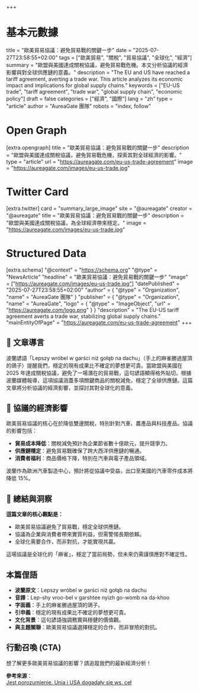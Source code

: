 +++
# 基本元數據
title = "歐美貿易協議：避免貿易戰的關鍵一步"
date = "2025-07-27T23:58:55+02:00"
tags = ["歐美貿易", "關稅", "貿易協議", "全球化", "經濟"]
summary = "歐盟與美國達成關稅協議，避免貿易戰危機。本文分析協議的經濟影響與對全球供應鏈的意義。"
description = "The EU and US have reached a tariff agreement, averting a trade war. This article analyzes its economic impact and implications for global supply chains."
keywords = ["EU-US trade", "tariff agreement", "trade war", "global supply chain", "economic policy"]
draft = false
categories = ["經濟", "國際"]
lang = "zh"
type = "article"
author = "AureaGate 團隊"
robots = "index, follow"

# Open Graph
[extra.opengraph]
title = "歐美貿易協議：避免貿易戰的關鍵一步"
description = "歐盟與美國達成關稅協議，避免貿易戰危機，探索其對全球經濟的影響。"
type = "article"
url = "https://aureagate.com/eu-us-trade-agreement"
image = "https://aureagate.com/images/eu-us-trade.jpg"

# Twitter Card
[extra.twitter]
card = "summary_large_image"
site = "@aureagate"
creator = "@aureagate"
title = "歐美貿易協議：避免貿易戰的關鍵一步"
description = "歐盟與美國達成關稅協議，為全球經濟帶來穩定。"
image = "https://aureagate.com/images/eu-us-trade.jpg"

# Structured Data
[extra.schema]
"@context" = "https://schema.org"
"@type" = "NewsArticle"
"headline" = "歐美貿易協議：避免貿易戰的關鍵一步"
"image" = ["https://aureagate.com/images/eu-us-trade.jpg"]
"datePublished" = "2025-07-27T23:58:55+02:00"
"author" = { "@type" = "Organization", "name" = "AureaGate 團隊" }
"publisher" = { "@type" = "Organization", "name" = "AureaGate", "logo" = { "@type" = "ImageObject", "url" = "https://aureagate.com/logo.png" } }
"description" = "The EU-US tariff agreement averts a trade war, stabilizing global supply chains."
"mainEntityOfPage" = "https://aureagate.com/eu-us-trade-agreement"
+++


## 🧭 文章導言
波蘭諺語「Lepszy wróbel w garści niż gołąb na dachu」（手上的麻雀勝過屋頂的鴿子）提醒我們，穩定的現有成果比不確定的夢想更可貴。當歐盟與美國在 2025 年達成關稅協議，避免了一場潛在的貿易戰，這句諺語顯得格外貼切。根據波蘭媒體報導，這項協議涵蓋多項關鍵商品的關稅減免，穩定了全球供應鏈。這篇文章將分析協議的經濟影響，並探討其對全球化的意義。

## 📌 協議的經濟影響
歐美貿易協議的核心在於降低雙邊關稅，特別針對汽車、農產品與科技產品。協議的影響包括：

- **貿易成本降低**：關稅減免預計為企業節省數十億歐元，提升競爭力。
- **供應鏈穩定**：避免貿易戰確保了跨大西洋供應鏈的暢通。
- **消費者福利**：商品價格下降，特別在汽車與電子產品領域。

波蘭作為歐洲汽車製造中心，預計將從協議中受益，出口至美國的汽車零件成本將降低 15%。

## 💬 總結與洞察
**這篇文章的核心觀點是：**
- 歐美貿易協議避免了貿易戰，穩定全球供應鏈。
- 協議為企業與消費者帶來實質利益，但需警惕長期依賴。
- 全球化需要合作，而非對抗，才能實現共贏。

這場協議是全球化的「麻雀」，穩定了當前局勢，但未來仍需謹慎應對不確定性。

## 本篇俚語
- **波蘭原文**：Lepszy wróbel w garści niż gołąb na dachu  
- **音譯**：Lep-shy vroo-bel v garshtee nyizh go-womb na da-khoo  
- **字面義**：手上的麻雀勝過屋頂的鴿子。  
- **引申義**：穩定的現有成果比不確定的夢想更可貴。  
- **文化背景**：這句諺語強調務實與穩健的價值觀。  
- **與主題關聯**：歐美貿易協議選擇穩定的合作，而非冒險的對抗。

## 行動召喚 (CTA)
想了解更多歐美貿易協議的影響？請追蹤我們的最新經濟分析！

**參考來源**：  
 [Jest porozumienie. Unia i USA dogadały się ws. ceł](https://www.money.pl/gospodarka/jest-porozumienie-unia-i-usa-dogadaly-sie-ws-cla-7182901623761504a.html)

